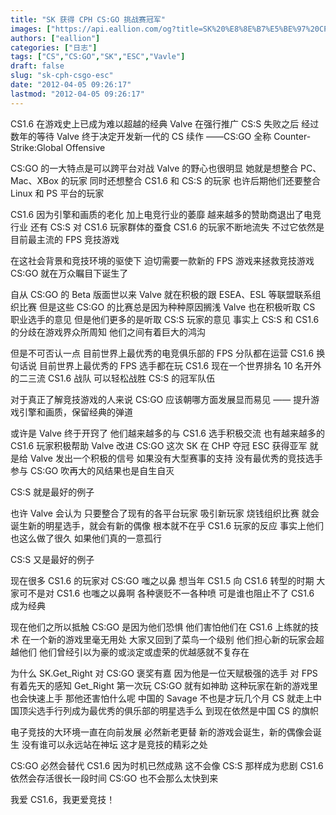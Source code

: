 ```yaml
---
title: "SK 获得 CPH CS:GO 挑战赛冠军"
images: ["https://api.eallion.com/og?title=SK%20%E8%8E%B7%E5%BE%97%20CPH%20CS%3AGO%20%E6%8C%91%E6%88%98%E8%B5%9B%E5%86%A0%E5%86%9B"]
authors: ["eallion"]
categories: ["日志"]
tags: ["CS","CS:GO","SK","ESC","Vavle"]
draft: false
slug: "sk-cph-csgo-esc"
date: "2012-04-05 09:26:17"
lastmod: "2012-04-05 09:26:17"
---
```


CS1.6 在游戏史上已成为难以超越的经典
Valve 在强行推广 CS:S 失败之后
经过数年的等待
Valve 终于决定开发新一代的 CS 续作 ——CS:GO
全称 Counter-Strike:Global Offensive

CS:GO 的一大特点是可以跨平台对战
Valve 的野心也很明显
她就是想整合 PC、Mac、XBox 的玩家
同时还想整合 CS1.6 和 CS:S 的玩家
也许后期他们还要整合 Linux 和 PS 平台的玩家

CS1.6 因为引擎和画质的老化
加上电竞行业的萎靡
越来越多的赞助商退出了电竞行业
还有 CS:S 对 CS1.6 玩家群体的蚕食
CS1.6 的玩家不断地流失
不过它依然是目前最主流的 FPS 竞技游戏

在这社会背景和竞技环境的驱使下
迫切需要一款新的 FPS 游戏来拯救竞技游戏
CS:GO 就在万众瞩目下诞生了

自从 CS:GO 的 Beta 版面世以来
Valve 就在积极的跟 ESEA、ESL 等联盟联系组织比赛
但是这些 CS:GO 的比赛总是因为种种原因搁浅
Valve 也在积极听取 CS 职业选手的意见
但是他们更多的是听取 CS:S 玩家的意见
事实上 CS:S 和 CS1.6 的分歧在游戏界众所周知
他们之间有着巨大的鸿沟

但是不可否认一点
目前世界上最优秀的电竞俱乐部的 FPS 分队都在运营 CS1.6
换句话说
目前世界上最优秀的 FPS 选手都在玩 CS1.6
现在一个世界排名 10 名开外的二三流 CS1.6 战队
可以轻松战胜 CS:S 的冠军队伍

对于真正了解竞技游戏的人来说
CS:GO 应该朝哪方面发展显而易见
—— 提升游戏引擎和画质，保留经典的弹道

或许是 Valve 终于开窍了
他们越来越多的与 CS1.6 选手积极交流
也有越来越多的 CS1.6 玩家积极帮助 Valve 改进 CS:GO
这次 SK 在 CHP 夺冠 ESC 获得亚军
就是给 Valve 发出一个积极的信号
如果没有大型赛事的支持
没有最优秀的竞技选手参与
CS:GO 吹再大的风结果也是自生自灭

CS:S 就是最好的例子

也许 Valve 会认为
只要整合了现有的各平台玩家
吸引新玩家
烧钱组织比赛
就会诞生新的明星选手，就会有新的偶像
根本就不在乎 CS1.6 玩家的反应
事实上他们也这么做了很久
如果他们真的一意孤行

CS:S 又是最好的例子

现在很多 CS1.6 的玩家对 CS:GO 嗤之以鼻
想当年 CS1.5 向 CS1.6 转型的时期
大家可不是对 CS1.6 也嗤之以鼻啊
各种褒贬不一各种喷
可是谁也阻止不了 CS1.6 成为经典

现在他们之所以抵触 CS:GO
是因为他们恐惧
他们害怕他们在 CS1.6 上练就的技术
在一个新的游戏里毫无用处
大家又回到了菜鸟一个级别
他们担心新的玩家会超越他们
他们曾经引以为豪的或淡定或虚荣的优越感就不复存在

为什么 SK.Get_Right 对 CS:GO 褒奖有嘉
因为他是一位天赋极强的选手
对 FPS 有着先天的感知
Get_Right 第一次玩 CS:GO 就有如神助
这种玩家在新的游戏里也会快速上手
那他还害怕什么呢
中国的 Savage 不也是才玩几个月 CS
就走上中国顶尖选手行列成为最优秀的俱乐部的明星选手么
到现在依然是中国 CS 的旗帜

电子竞技的大环境一直在向前发展
必然新老更替
新的游戏会诞生，新的偶像会诞生
没有谁可以永远站在神坛
这才是竞技的精彩之处

CS:GO 必然会替代 CS1.6
因为时机已然成熟
这不会像 CS:S 那样成为悲剧
CS1.6 依然会存活很长一段时间
CS:GO 也不会那么太快到来

我爱 CS1.6，我更爱竞技！
